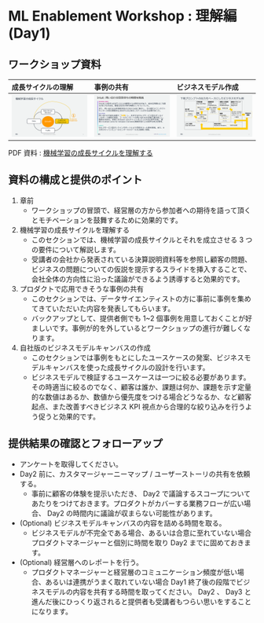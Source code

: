 # ML Enablement Workshop : 理解編 (Day1)

## ワークショップ資料

| 成長サイクルの理解 | 事例の共有 | ビジネスモデル作成 |
|:--------|:---------|:------|
| ![day1-part1.png](/docs/organizer/assets/day1/day1-part1.png) | ![day1-part2.png](/docs/organizer/assets/day1/day1-part2.png) |![day1-part1.png](/docs/organizer/assets/day1/day1-part3.png) |

PDF 資料 : [機械学習の成長サイクルを理解する](/docs/presentations/v1/ml-enablement-01-architect.pptx)


## 資料の構成と提供のポイント

1. 章前
   * ワークショップの冒頭で、経営層の方から参加者への期待を語って頂くとモチベーションを鼓舞するために効果的です。
1. 機械学習の成長サイクルを理解する
   * このセクションでは、機械学習の成長サイクルとそれを成立させる 3 つの要件について解説します。
   * 受講者の会社から発表されている決算説明資料等を参照し顧客の問題、ビジネスの問題についての仮説を提示するスライドを挿入することで、会社全体の方向性に沿った議論ができるよう誘導すると効果的です。
2. プロダクトで応用できそうな事例の共有
   * このセクションでは、データサイエンティストの方に事前に事例を集めてきていただいた内容を発表してもらいます。
   * バックアップとして、提供者側でも 1~2 個事例を用意しておくことが好ましいです。事例が的を外しているとワークショップの進行が難しくなります。
3. 自社版のビジネスモデルキャンバスの作成
   * このセクションでは事例をもとにしたユースケースの発案、ビジネスモデルキャンバスを使った成長サイクルの設計を行います。
   * ビジネスモデルで検証するユースケースは一つに絞る必要があります。その時適当に絞るのでなく、顧客は誰か、課題は何か、課題を示す定量的な数値はあるか、数値から優先度をつける場合どうなるか、など顧客起点、また改善すべきビジネス KPI 視点から合理的な絞り込みを行うよう促うと効果的です。

## 提供結果の確認とフォローアップ

* アンケートを取得してください。
* Day2 前に、カスタマージャーニーマップ / ユーザーストーリの共有を依頼する。
   * 事前に顧客の体験を提示いただき、 Day2 で議論するスコープについてあたりをつけておきます。プロダクトがカバーする業務フローが広い場合、 Day2 の時間内に議論が収まらない可能性があります。
* (Optional) ビジネスモデルキャンバスの内容を詰める時間を取る。
   * ビジネスモデルが不完全である場合、あるいは合意に至れていない場合プロダクトマネージャーと個別に時間を取り Day2 までに固めておきます。
* (Optional) 経営層へのレポートを行う。
   * プロダクトマネージャーと経営層のコミュニケーション頻度が低い場合、あるいは連携がうまく取れていない場合 Day1 終了後の段階でビジネスモデルの内容を共有する時間を取ってください。 Day2 、 Day3 と進んだ後にひっくり返されると提供者も受講者もつらい思いをすることになります。
